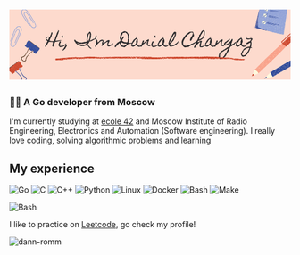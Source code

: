 ![banner](images/banner.png)
=========================

### 👨‍💻 A Go developer from Moscow

I'm currently studying at [ecole 42](https://42.fr) and Moscow Institute of Radio Engineering, Electronics and Automation (Software engineering).
I really love coding, solving algorithmic problems and learning

## My experience

![Go](https://img.shields.io/badge/go-%2300ADD8.svg?style=for-the-badge&logo=go&logoColor=white) ![C](https://img.shields.io/badge/C-00599C?style=for-the-badge&logo=c&logoColor=white) ![C++](https://img.shields.io/badge/C%2B%2B-00599C?style=for-the-badge&logo=c%2B%2B&logoColor=white) ![Python](https://img.shields.io/badge/Python-FFD43B?style=for-the-badge&logo=python&logoColor=blue)
![Linux](https://img.shields.io/badge/Linux-FCC624?style=for-the-badge&logo=linux&logoColor=black) ![Docker](https://img.shields.io/badge/Docker-2CA5E0?style=for-the-badge&logo=docker&logoColor=white) ![Bash](https://img.shields.io/badge/Bash-121011?style=for-the-badge&logo=gnu-bash&logoColor=white) ![Make](https://img.shields.io/badge/-Make-orange?style=for-the-badge)

![Bash](https://img.shields.io/badge/Data_Structures_And_Algorithms-006464?style=for-the-badge&logoColor=white)

I like to practice on [Leetcode](https://leetcode.com/doalbaco/), go check my profile!

![dann-romm](https://github-readme-stats.vercel.app/api?username=dann-romm&show_icons=true)

